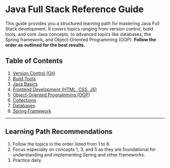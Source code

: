 # Java Full Stack Reference Guide

This guide provides you a structured learning path for mastering Java Full Stack development. It covers topics ranging from version control, build tools, and core Java concepts, to advanced topics like databases, the Spring framework, and Object-Oriented Programming (OOP). **Follow the order as outlined for the best results.**

## Table of Contents

1. [Version Control (Git)](Java-Full-Stack-Reference/1.%20Version%20Control%20(Git)/)
2. [Build Tools](2.%20Build%20Tools/)
3. [Java Basics](3.%20Java%20Basics/)
4. [Frontend Development (HTML, CSS, JS)](4.%20Frontend%20Development%20(HTML,%20CSS,%20JS)/)
5. [Object-Oriented Programming (OOP)](5.%20Object-Oriented%20Programming%20(OOP)/)
6. [Collections](6.%20Collections/)
7. [Databases](7.%20Databases/)
8. [Spring Framework](8.%20Spring%20Framework/)

---

## Learning Path Recommendations

1. Follow the topics in the order listed from 1 to 8.
2. Focus especially on concepts 1, 3, and 5 as they are foundational for understanding and implementing Spring and other frameworks.
3. Practice daily.
